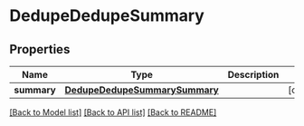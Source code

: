 # DedupeDedupeSummary

## Properties
Name | Type | Description | Notes
------------ | ------------- | ------------- | -------------
**summary** | [**DedupeDedupeSummarySummary**](DedupeDedupeSummarySummary.md) |  | [optional] 

[[Back to Model list]](../README.md#documentation-for-models) [[Back to API list]](../README.md#documentation-for-api-endpoints) [[Back to README]](../README.md)


